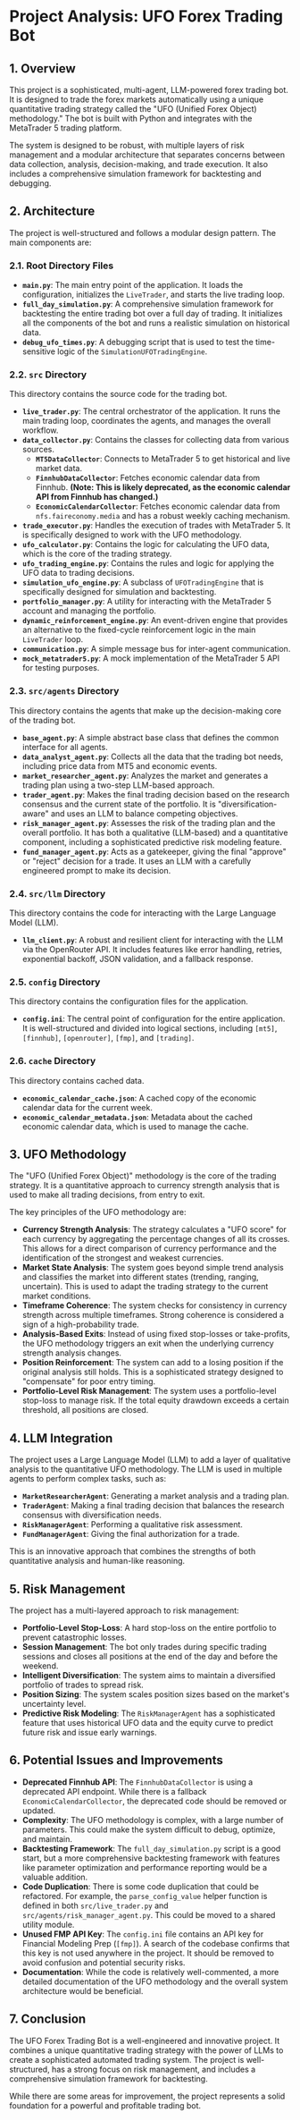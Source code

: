 # Project Analysis: UFO Forex Trading Bot

## 1. Overview

This project is a sophisticated, multi-agent, LLM-powered forex trading bot. It is designed to trade the forex markets automatically using a unique quantitative trading strategy called the "UFO (Unified Forex Object) methodology." The bot is built with Python and integrates with the MetaTrader 5 trading platform.

The system is designed to be robust, with multiple layers of risk management and a modular architecture that separates concerns between data collection, analysis, decision-making, and trade execution. It also includes a comprehensive simulation framework for backtesting and debugging.

## 2. Architecture

The project is well-structured and follows a modular design pattern. The main components are:

### 2.1. Root Directory Files

*   **`main.py`**: The main entry point of the application. It loads the configuration, initializes the `LiveTrader`, and starts the live trading loop.
*   **`full_day_simulation.py`**: A comprehensive simulation framework for backtesting the entire trading bot over a full day of trading. It initializes all the components of the bot and runs a realistic simulation on historical data.
*   **`debug_ufo_times.py`**: A debugging script that is used to test the time-sensitive logic of the `SimulationUFOTradingEngine`.

### 2.2. `src` Directory

This directory contains the source code for the trading bot.

*   **`live_trader.py`**: The central orchestrator of the application. It runs the main trading loop, coordinates the agents, and manages the overall workflow.
*   **`data_collector.py`**: Contains the classes for collecting data from various sources.
    *   **`MT5DataCollector`**: Connects to MetaTrader 5 to get historical and live market data.
    *   **`FinnhubDataCollector`**: Fetches economic calendar data from Finnhub. **(Note: This is likely deprecated, as the economic calendar API from Finnhub has changed.)**
    *   **`EconomicCalendarCollector`**: Fetches economic calendar data from `nfs.faireconomy.media` and has a robust weekly caching mechanism.
*   **`trade_executor.py`**: Handles the execution of trades with MetaTrader 5. It is specifically designed to work with the UFO methodology.
*   **`ufo_calculator.py`**: Contains the logic for calculating the UFO data, which is the core of the trading strategy.
*   **`ufo_trading_engine.py`**: Contains the rules and logic for applying the UFO data to trading decisions.
*   **`simulation_ufo_engine.py`**: A subclass of `UFOTradingEngine` that is specifically designed for simulation and backtesting.
*   **`portfolio_manager.py`**: A utility for interacting with the MetaTrader 5 account and managing the portfolio.
*   **`dynamic_reinforcement_engine.py`**: An event-driven engine that provides an alternative to the fixed-cycle reinforcement logic in the main `LiveTrader` loop.
*   **`communication.py`**: A simple message bus for inter-agent communication.
*   **`mock_metatrader5.py`**: A mock implementation of the MetaTrader 5 API for testing purposes.

### 2.3. `src/agents` Directory

This directory contains the agents that make up the decision-making core of the trading bot.

*   **`base_agent.py`**: A simple abstract base class that defines the common interface for all agents.
*   **`data_analyst_agent.py`**: Collects all the data that the trading bot needs, including price data from MT5 and economic events.
*   **`market_researcher_agent.py`**: Analyzes the market and generates a trading plan using a two-step LLM-based approach.
*   **`trader_agent.py`**: Makes the final trading decision based on the research consensus and the current state of the portfolio. It is "diversification-aware" and uses an LLM to balance competing objectives.
*   **`risk_manager_agent.py`**: Assesses the risk of the trading plan and the overall portfolio. It has both a qualitative (LLM-based) and a quantitative component, including a sophisticated predictive risk modeling feature.
*   **`fund_manager_agent.py`**: Acts as a gatekeeper, giving the final "approve" or "reject" decision for a trade. It uses an LLM with a carefully engineered prompt to make its decision.

### 2.4. `src/llm` Directory

This directory contains the code for interacting with the Large Language Model (LLM).

*   **`llm_client.py`**: A robust and resilient client for interacting with the LLM via the OpenRouter API. It includes features like error handling, retries, exponential backoff, JSON validation, and a fallback response.

### 2.5. `config` Directory

This directory contains the configuration files for the application.

*   **`config.ini`**: The central point of configuration for the entire application. It is well-structured and divided into logical sections, including `[mt5]`, `[finnhub]`, `[openrouter]`, `[fmp]`, and `[trading]`.

### 2.6. `cache` Directory

This directory contains cached data.

*   **`economic_calendar_cache.json`**: A cached copy of the economic calendar data for the current week.
*   **`economic_calendar_metadata.json`**: Metadata about the cached economic calendar data, which is used to manage the cache.

## 3. UFO Methodology

The "UFO (Unified Forex Object)" methodology is the core of the trading strategy. It is a quantitative approach to currency strength analysis that is used to make all trading decisions, from entry to exit.

The key principles of the UFO methodology are:

*   **Currency Strength Analysis**: The strategy calculates a "UFO score" for each currency by aggregating the percentage changes of all its crosses. This allows for a direct comparison of currency performance and the identification of the strongest and weakest currencies.
*   **Market State Analysis**: The system goes beyond simple trend analysis and classifies the market into different states (trending, ranging, uncertain). This is used to adapt the trading strategy to the current market conditions.
*   **Timeframe Coherence**: The system checks for consistency in currency strength across multiple timeframes. Strong coherence is considered a sign of a high-probability trade.
*   **Analysis-Based Exits**: Instead of using fixed stop-losses or take-profits, the UFO methodology triggers an exit when the underlying currency strength analysis changes.
*   **Position Reinforcement**: The system can add to a losing position if the original analysis still holds. This is a sophisticated strategy designed to "compensate" for poor entry timing.
*   **Portfolio-Level Risk Management**: The system uses a portfolio-level stop-loss to manage risk. If the total equity drawdown exceeds a certain threshold, all positions are closed.

## 4. LLM Integration

The project uses a Large Language Model (LLM) to add a layer of qualitative analysis to the quantitative UFO methodology. The LLM is used in multiple agents to perform complex tasks, such as:

*   **`MarketResearcherAgent`**: Generating a market analysis and a trading plan.
*   **`TraderAgent`**: Making a final trading decision that balances the research consensus with diversification needs.
*   **`RiskManagerAgent`**: Performing a qualitative risk assessment.
*   **`FundManagerAgent`**: Giving the final authorization for a trade.

This is an innovative approach that combines the strengths of both quantitative analysis and human-like reasoning.

## 5. Risk Management

The project has a multi-layered approach to risk management:

*   **Portfolio-Level Stop-Loss**: A hard stop-loss on the entire portfolio to prevent catastrophic losses.
*   **Session Management**: The bot only trades during specific trading sessions and closes all positions at the end of the day and before the weekend.
*   **Intelligent Diversification**: The system aims to maintain a diversified portfolio of trades to spread risk.
*   **Position Sizing**: The system scales position sizes based on the market's uncertainty level.
*   **Predictive Risk Modeling**: The `RiskManagerAgent` has a sophisticated feature that uses historical UFO data and the equity curve to predict future risk and issue early warnings.

## 6. Potential Issues and Improvements

*   **Deprecated Finnhub API**: The `FinnhubDataCollector` is using a deprecated API endpoint. While there is a fallback `EconomicCalendarCollector`, the deprecated code should be removed or updated.
*   **Complexity**: The UFO methodology is complex, with a large number of parameters. This could make the system difficult to debug, optimize, and maintain.
*   **Backtesting Framework**: The `full_day_simulation.py` script is a good start, but a more comprehensive backtesting framework with features like parameter optimization and performance reporting would be a valuable addition.
*   **Code Duplication**: There is some code duplication that could be refactored. For example, the `parse_config_value` helper function is defined in both `src/live_trader.py` and `src/agents/risk_manager_agent.py`. This could be moved to a shared utility module.
*   **Unused FMP API Key**: The `config.ini` file contains an API key for Financial Modeling Prep (`[fmp]`). A search of the codebase confirms that this key is not used anywhere in the project. It should be removed to avoid confusion and potential security risks.
*   **Documentation**: While the code is relatively well-commented, a more detailed documentation of the UFO methodology and the overall system architecture would be beneficial.

## 7. Conclusion

The UFO Forex Trading Bot is a well-engineered and innovative project. It combines a unique quantitative trading strategy with the power of LLMs to create a sophisticated automated trading system. The project is well-structured, has a strong focus on risk management, and includes a comprehensive simulation framework for backtesting.

While there are some areas for improvement, the project represents a solid foundation for a powerful and profitable trading bot.
